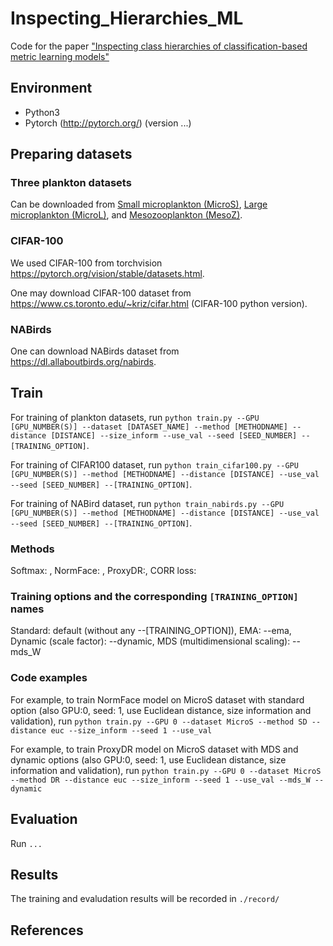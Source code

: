 # Inspecting_Hierarchies_ML
Code for the paper ["Inspecting class hierarchies of classification-based metric learning models"](https://arxiv.org/abs/2301.11065)

## Environment
 - Python3
 - Pytorch (http://pytorch.org/) (version ...)

## Preparing datasets
### Three plankton datasets
Can be downloaded from [Small microplankton (MicroS)](https://doi.org/10.21335/NMDC-2102309336), [Large microplankton (MicroL)](https://doi.org/10.21335/NMDC-573815973), and [Mesozooplankton (MesoZ)](https://doi.org/10.21335/NMDC-1805578916).


### CIFAR-100
We used CIFAR-100 from torchvision https://pytorch.org/vision/stable/datasets.html.

One may download CIFAR-100 dataset from https://www.cs.toronto.edu/~kriz/cifar.html (CIFAR-100 python version). 


### NABirds
One can download NABirds dataset from https://dl.allaboutbirds.org/nabirds.

## Train
For training of plankton datasets, run `python train.py --GPU [GPU_NUMBER(S)] --dataset [DATASET_NAME] --method [METHODNAME] --distance [DISTANCE] --size_inform --use_val --seed [SEED_NUMBER] --[TRAINING_OPTION]`.

For training of CIFAR100 dataset, run `python train_cifar100.py --GPU [GPU_NUMBER(S)] --method [METHODNAME] --distance [DISTANCE] --use_val --seed [SEED_NUMBER] --[TRAINING_OPTION]`.

For training of NABird dataset, run `python train_nabirds.py --GPU [GPU_NUMBER(S)] --method [METHODNAME] --distance [DISTANCE] --use_val --seed [SEED_NUMBER] --[TRAINING_OPTION]`.

### Methods 
Softmax: , NormFace: , ProxyDR:, CORR loss: 


### Training options and the corresponding `[TRAINING_OPTION]` names
Standard: default (without any --[TRAINING_OPTION]), EMA: --ema, Dynamic (scale factor): --dynamic, MDS (multidimensional scaling): --mds_W

### Code examples
For example, to train NormFace model on MicroS dataset with standard option (also GPU:0, seed: 1, use Euclidean distance, size information and validation), run `python train.py --GPU 0 --dataset MicroS --method SD --distance euc --size_inform --seed 1 --use_val`

For example, to train ProxyDR model on MicroS dataset with MDS and dynamic options (also GPU:0, seed: 1, use Euclidean distance, size information and validation), run `python train.py --GPU 0 --dataset MicroS --method DR --distance euc --size_inform --seed 1 --use_val --mds_W --dynamic`

## Evaluation
Run `...`

## Results
The training and evaludation results will be recorded in `./record/`

## References 



